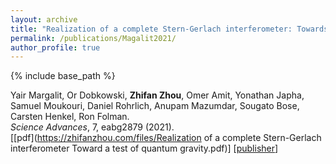 ```yaml
---
layout: archive
title: "Realization of a complete Stern-Gerlach interferometer: Towards a test of quantum gravity"
permalink: /publications/Magalit2021/
author_profile: true
---
```


{% include base_path %}

Yair Margalit, Or Dobkowski, **Zhifan Zhou**, Omer Amit, Yonathan Japha, Samuel Moukouri, Daniel Rohrlich, Anupam Mazumdar, Sougato Bose, Carsten Henkel, Ron Folman.                               
<i>Science Advances</i>, 7, eabg2879 (2021).        
[[pdf](https://zhifanzhou.com/files/Realization of a complete Stern-Gerlach interferometer Toward a test of quantum gravity.pdf)]
[[publisher](https://www.science.org/doi/10.1126/sciadv.abg2879)]

